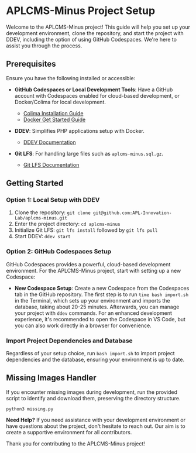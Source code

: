# APLCMS-Minus Project Setup

Welcome to the APLCMS-Minus project! This guide will help you set up your development environment, clone the repository, and start the project with DDEV, including the option of using GitHub Codespaces. We're here to assist you through the process.

## Prerequisites

Ensure you have the following installed or accessible:

- **GitHub Codespaces or Local Development Tools**: Have a GitHub account with Codespaces enabled for cloud-based development, or Docker/Colima for local development.
    - [Colima Installation Guide](https://github.com/abiosoft/colima)
    - [Docker Get Started Guide](https://www.docker.com/get-started)

- **DDEV**: Simplifies PHP applications setup with Docker.
    - [DDEV Documentation](https://ddev.readthedocs.io/en/stable/)

- **Git LFS**: For handling large files such as `aplcms-minus.sql.gz`.
    - [Git LFS Documentation](https://git-lfs.github.com/)

## Getting Started

### Option 1: Local Setup with DDEV

1. Clone the repository: `git clone git@github.com:APL-Innovation-Lab/aplcms-minus.git`
2. Enter the project directory: `cd aplcms-minus`
3. Initialize Git LFS: `git lfs install` followed by `git lfs pull`
4. Start DDEV: `ddev start`

### Option 2: GitHub Codespaces Setup

GitHub Codespaces provides a powerful, cloud-based development environment. For the APLCMS-Minus project, start with setting up a new Codespace:

- **New Codespace Setup**: Create a new Codespace from the Codespaces tab in the GitHub repository. The first step is to run `time bash import.sh` in the Terminal, which sets up your environment and imports the database, taking about 20-25 minutes. Afterwards, you can manage your project with `ddev` commands. For an enhanced development experience, it's recommended to open the Codespace in VS Code, but you can also work directly in a browser for convenience.

### Import Project Dependencies and Database

Regardless of your setup choice, run `bash import.sh` to import project dependencies and the database, ensuring your environment is up to date.

## Missing Images Handler

If you encounter missing images during development, run the provided script to identify and download them, preserving the directory structure.

```python3
python3 missing.py
```

**Need Help?** If you need assistance with your development environment or have questions about the project, don't hesitate to reach out. Our aim is to create a supportive environment for all contributors.

Thank you for contributing to the APLCMS-Minus project!
